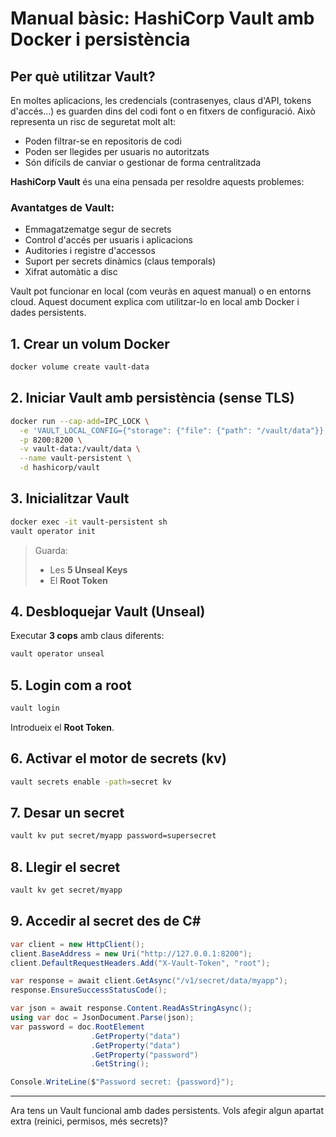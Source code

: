 # Manual bàsic: HashiCorp Vault amb Docker i persistència

## Per què utilitzar Vault?

En moltes aplicacions, les credencials (contrasenyes, claus d'API, tokens d'accés...) es guarden dins del codi font o en fitxers de configuració. Això representa un risc de seguretat molt alt:

- Poden filtrar-se en repositoris de codi
- Poden ser llegides per usuaris no autoritzats
- Són difícils de canviar o gestionar de forma centralitzada

**HashiCorp Vault** és una eina pensada per resoldre aquests problemes:

### Avantatges de Vault:
- Emmagatzematge segur de secrets
- Control d'accés per usuaris i aplicacions
- Auditories i registre d'accessos
- Suport per secrets dinàmics (claus temporals)
- Xifrat automàtic a disc

Vault pot funcionar en local (com veuràs en aquest manual) o en entorns cloud. Aquest document explica com utilitzar-lo en local amb Docker i dades persistents.

## 1. Crear un volum Docker
```bash
docker volume create vault-data
```

## 2. Iniciar Vault amb persistència (sense TLS)
```bash
docker run --cap-add=IPC_LOCK \
  -e 'VAULT_LOCAL_CONFIG={"storage": {"file": {"path": "/vault/data"}}, "listener": {"tcp": {"address": "0.0.0.0:8200", "tls_disable": 1}}}' \
  -p 8200:8200 \
  -v vault-data:/vault/data \
  --name vault-persistent \
  -d hashicorp/vault
```

## 3. Inicialitzar Vault
```bash
docker exec -it vault-persistent sh
vault operator init
```

> Guarda:
> - Les **5 Unseal Keys**
> - El **Root Token**

## 4. Desbloquejar Vault (Unseal)
Executar **3 cops** amb claus diferents:
```bash
vault operator unseal
```

## 5. Login com a root
```bash
vault login
```
Introdueix el **Root Token**.

## 6. Activar el motor de secrets (kv)
```bash
vault secrets enable -path=secret kv
```

## 7. Desar un secret
```bash
vault kv put secret/myapp password=supersecret
```

## 8. Llegir el secret
```bash
vault kv get secret/myapp
```

## 9. Accedir al secret des de C#
```csharp
var client = new HttpClient();
client.BaseAddress = new Uri("http://127.0.0.1:8200");
client.DefaultRequestHeaders.Add("X-Vault-Token", "root");

var response = await client.GetAsync("/v1/secret/data/myapp");
response.EnsureSuccessStatusCode();

var json = await response.Content.ReadAsStringAsync();
using var doc = JsonDocument.Parse(json);
var password = doc.RootElement
                  .GetProperty("data")
                  .GetProperty("data")
                  .GetProperty("password")
                  .GetString();

Console.WriteLine($"Password secret: {password}");
```

---

Ara tens un Vault funcional amb dades persistents. Vols afegir algun apartat extra (reinici, permisos, més secrets)?


